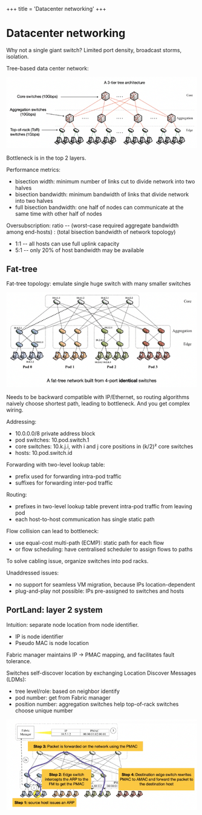 +++
title = 'Datacenter networking'
+++

# Datacenter networking
Why not a single giant switch? Limited port density, broadcast storms, isolation.

Tree-based data center network:

![Diagram of tree-based network](tree-based-datacenter-network.png)

Bottleneck is in the top 2 layers.

Performance metrics:
- bisection width: minimum number of links cut to divide network into two halves
- bisection bandwidth: minimum bandwidth of links that divide network into two halves
- full bisection bandwidth: one half of nodes can communicate at the same time with other half of nodes

Oversubscription: ratio -- (worst-case required aggregate bandwidth among end-hosts) : (total bisection bandwidth of network topology)
- 1:1 -- all hosts can use full uplink capacity
- 5:1 -- only 20% of host bandwidth may be available

## Fat-tree
Fat-tree topology: emulate single huge switch with many smaller switches

![Fat-tree topology diagram](fat-tree-topology.png)

Needs to be backward compatible with IP/Ethernet, so routing algorithms naively choose shortest path, leading to bottleneck. And you get complex wiring.

Addressing:
- 10.0.0.0/8 private address block
- pod switches: 10.pod.switch.1
- core switches: 10.k.j.i, with i and j core positions in (k/2)² core switches
- hosts: 10.pod.switch.id

Forwarding with two-level lookup table:
- prefix used for forwarding intra-pod traffic
- suffixes for forwarding inter-pod traffic

Routing:
- prefixes in two-level lookup table prevent intra-pod traffic from leaving pod
- each host-to-host communication has single static path

Flow collision can lead to bottleneck:
- use equal-cost multi-path (ECMP): static path for each flow
- or flow scheduling: have centralised scheduler to assign flows to paths

To solve cabling issue, organize switches into pod racks.

Unaddressed issues:
- no support for seamless VM migration, because IPs location-dependent
- plug-and-play not possible: IPs pre-assigned to switches and hosts

## PortLand: layer 2 system
Intuition: separate node location from node identifier.
- IP is node identifier
- Pseudo MAC is node location

Fabric manager maintains IP → PMAC mapping, and facilitates fault tolerance.


Switches self-discover location by exchanging Location Discover Messages (LDMs):
- tree level/role: based on neighbor identify
- pod number: get from Fabric manager
- position number: aggregation switches help top-of-rack switches choose unique number

![PortLand workflow](portland.png)
